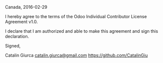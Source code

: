 Canada, 2016-02-29

I hereby agree to the terms of the Odoo Individual Contributor License Agreement v1.0.

I declare that I am authorized and able to make this agreement and sign this declaration.

Signed,

Catalin Giurca catalin.giurca@gmail.com https://github.com/CatalinGiu
